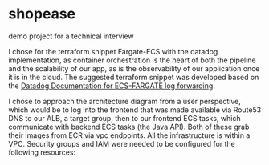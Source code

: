 # shopease
demo project for a technical interview 

I chose for the terraform snippet Fargate-ECS with the datadog implementation, as container orchestration is the heart of both the pipeline and the scalability of our app, as is the observability of our application once it is in the cloud. 
The suggested terraform snippet was developed based on the [Datadog Documentation for ECS-FARGATE log forwarding](https://docs.datadoghq.com/integrations/ecs_fargate/?tab=cloudformation#log-collection). 

I chose to approach the architecture diagram from a user perspective, which would be to log into the frontend that was made available via Route53 DNS to our ALB, a target group, then to our frontend ECS tasks, which communicate with backend ECS tasks (the Java API).  Both of these grab their images from ECR via vpc endpoints.  All the infrastructure is within a VPC. 
Security groups and IAM were needed to be configured for the following resources:  
